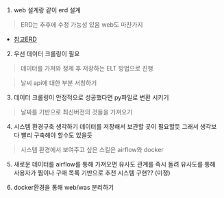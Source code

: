 1. web 설계랑 같이 erd 설계 
> ERD는 추후에 수정 가능성 있음 web도 마찬가지

* [참고ERD](https://ryulstudy.tistory.com/67)

2. 우선 데이터 크롤링이 필요
> 데이터를 가져와 정제 후 저장하는 ELT 방법으로 진행

> 날씨 api에 대한 부분 서칭하기

3. 데이터 크롤링이 안정적으로 성공했다면 py파일로 변환 시키기
> 날짜를 기반으로 최신버전의 것들을 가져오기

4. 시스템 환경구축 생각하기 데이터를 저장해서 보관할 곳이 필요할듯 그래서 생각보다 빨리 구축해야 할수도 있을듯
> 시스템 환경에서 보여주고 싶은 스킬은 airflow와 docker

5. 새로운 데이터를 airflow를 통해 가져오면 유사도 관계를 즉시 돌려 유사도를 통해 사용자가 찜이나 구매 목록 기반으로 추천 시스템 구현?? (미정)

6. docker환경을 통해 web/was 분리하기